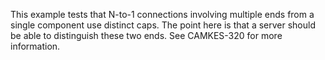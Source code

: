 <!--
     Copyright 2017, Data61, CSIRO (ABN 41 687 119 230)

     SPDX-License-Identifier: CC-BY-SA-4.0
-->

This example tests that N-to-1 connections involving multiple ends from a
single component use distinct caps. The point here is that a server should be
able to distinguish these two ends. See CAMKES-320 for more information.
